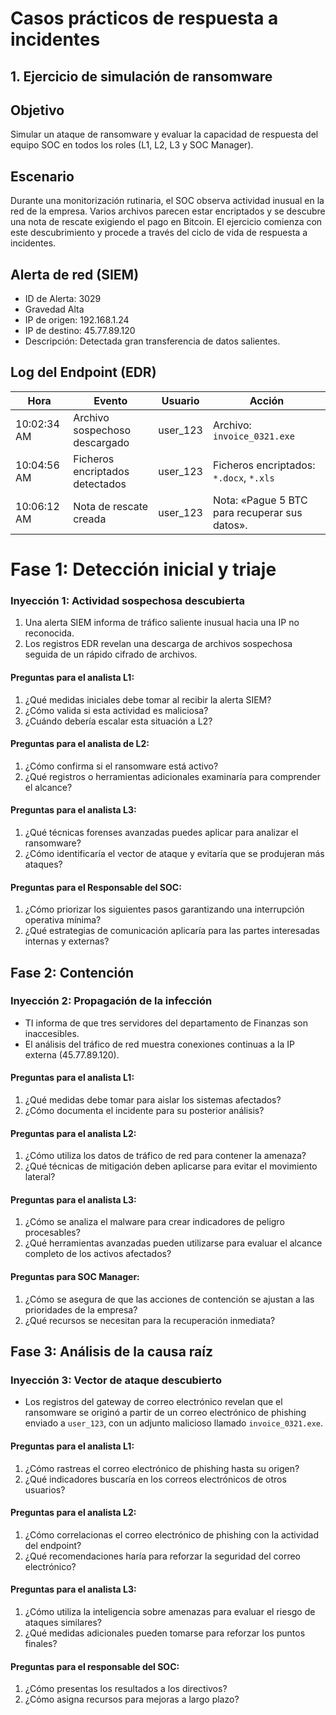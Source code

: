 # Casos prácticos de respuesta a incidentes

## **1. Ejercicio de simulación de ransomware**

## Objetivo

Simular un ataque de ransomware y evaluar la capacidad de respuesta del equipo SOC en todos los roles (L1, L2, L3 y SOC Manager).

## Escenario

Durante una monitorización rutinaria, el SOC observa actividad inusual en la red de la empresa. Varios archivos parecen estar encriptados y se descubre una nota de rescate exigiendo el pago en Bitcoin. El ejercicio comienza con este descubrimiento y procede a través del ciclo de vida de respuesta a incidentes.


## Alerta de red (SIEM)

- ID de Alerta: 3029  
- Gravedad Alta  
- IP de origen: 192.168.1.24  
- IP de destino: 45.77.89.120  
- Descripción: Detectada gran transferencia de datos salientes.


## Log del Endpoint (EDR)

| Hora | Evento | Usuario| Acción |
|------------|-----------------------------|--------|---|
| 10:02:34 AM | Archivo sospechoso descargado | user_123 | Archivo: `invoice_0321.exe` | 10:04:56 AM
| 10:04:56 AM |Ficheros encriptados detectados | user_123 | Ficheros encriptados: `*.docx`, `*.xls` |
| 10:06:12 AM | Nota de rescate creada | user_123 | Nota: «Pague 5 BTC para recuperar sus datos». |


# Fase 1: Detección inicial y triaje

### Inyección 1: Actividad sospechosa descubierta

1. Una alerta SIEM informa de tráfico saliente inusual hacia una IP no reconocida.
2. Los registros EDR revelan una descarga de archivos sospechosa seguida de un rápido cifrado de archivos.

#### Preguntas para el analista L1:

1. ¿Qué medidas iniciales debe tomar al recibir la alerta SIEM?  
2. ¿Cómo valida si esta actividad es maliciosa?  
3. ¿Cuándo debería escalar esta situación a L2?

#### Preguntas para el analista de L2:

1. ¿Cómo confirma si el ransomware está activo?  
2. ¿Qué registros o herramientas adicionales examinaría para comprender el alcance?

#### Preguntas para el analista L3:

1. ¿Qué técnicas forenses avanzadas puedes aplicar para analizar el ransomware?  
2. ¿Cómo identificaría el vector de ataque y evitaría que se produjeran más ataques?

#### Preguntas para el Responsable del SOC:

1. ¿Cómo priorizar los siguientes pasos garantizando una interrupción operativa mínima?  
2. ¿Qué estrategias de comunicación aplicaría para las partes interesadas internas y externas?


## Fase 2: Contención

### Inyección 2: Propagación de la infección

- TI informa de que tres servidores del departamento de Finanzas son inaccesibles.  
- El análisis del tráfico de red muestra conexiones continuas a la IP externa (45.77.89.120).

#### Preguntas para el analista L1:

1. ¿Qué medidas debe tomar para aislar los sistemas afectados?  
2. ¿Cómo documenta el incidente para su posterior análisis?

#### Preguntas para el analista L2:

1. ¿Cómo utiliza los datos de tráfico de red para contener la amenaza?  
2. ¿Qué técnicas de mitigación deben aplicarse para evitar el movimiento lateral?

#### Preguntas para el analista L3:

1. ¿Cómo se analiza el malware para crear indicadores de peligro procesables?  
2. ¿Qué herramientas avanzadas pueden utilizarse para evaluar el alcance completo de los activos afectados?

#### Preguntas para SOC Manager:

1. ¿Cómo se asegura de que las acciones de contención se ajustan a las prioridades de la empresa?  
2. ¿Qué recursos se necesitan para la recuperación inmediata?


## Fase 3: Análisis de la causa raíz

### Inyección 3: Vector de ataque descubierto

- Los registros del gateway de correo electrónico revelan que el ransomware se originó a partir de un correo electrónico de phishing enviado a `user_123`, con un adjunto malicioso llamado `invoice_0321.exe`.

#### Preguntas para el analista L1:

1. ¿Cómo rastreas el correo electrónico de phishing hasta su origen?  
2. ¿Qué indicadores buscaría en los correos electrónicos de otros usuarios?

#### Preguntas para el analista L2:

1. ¿Cómo correlacionas el correo electrónico de phishing con la actividad del endpoint?  
2. ¿Qué recomendaciones haría para reforzar la seguridad del correo electrónico?

#### Preguntas para el analista L3:

1. ¿Cómo utiliza la inteligencia sobre amenazas para evaluar el riesgo de ataques similares?  
2. ¿Qué medidas adicionales pueden tomarse para reforzar los puntos finales?

#### Preguntas para el responsable del SOC:

1. ¿Cómo presentas los resultados a los directivos?  
2. ¿Cómo asigna recursos para mejoras a largo plazo?